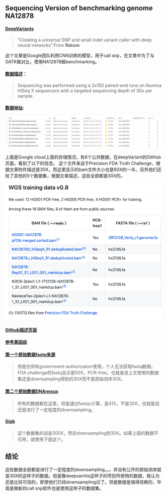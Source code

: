 ## Sequencing Version of benchmarking genome NA12878

#### [DeepVariants](https://console.cloud.google.com/storage/browser/deepvariant/public-training-data?pli=1)

>"Creating a universal
SNP and small indel variant caller with deep neural
networks“ From **Nature**

这个文章是Google团队利用CNN训练的模型，用于call snp，在文章中为了与GATK做对比，使用NA12878做benchmarking。

#### [数据描述](https://www.biorxiv.org/content/biorxiv/suppl/2018/01/09/092890.DC5/092890-1.pdf)：

>Sequencing was
performed using a 2x150 paired-end runs on Illumina HiSeq X sequencers with a targeted
sequencing depth of 30x per sample.

#### [数据地址](https://console.cloud.google.com/storage/browser/deepvariant/public-training-data?pli=1):

![数据截图](https://raw.githubusercontent.com/BigfatC/Daily_use_pic/master/Screen%20Shot%202019-06-11%20at%209.37.53%20AM.png)

上面是Google cloud上面的存储情况，有6个公共数据，在deepVariant的GitHub页面，看到了以下的信息。
这个文件来自于Precision FDA Truth Challenge，根据文章附件描述是30X，而这里显示的bam文件大小也是60X的一半。另外他们还给了其他的5个数据集，根据文章描述，这些全部都是30X的。

![shuju](https://raw.githubusercontent.com/BigfatC/Daily_use_pic/master/Screen%20Shot%202019-06-11%20at%209.45.33%20AM.png)

#### [Github描述页面](https://github.com/google/deepvariant/blob/r0.8/docs/deepvariant-details-training-data.md#myfootnote1)

#### [参考基因组](https://console.cloud.google.com/storage/browser/genomics-public-data/references/GRCh38_Verily)

#### [第一个原始数据fastq来源](https://precision.fda.gov/challenges/truth)

>但是仅供有government-authorization使用，个人无法获取fastq数据。FDA challenge的fastq显示是50X，PCR-free。也就是说上文使用的数据集还是downsampling得到的30X而不是原始测序30X。

#### [第二个原始数据DNAnexus](https://dnanexus-rnd.s3.amazonaws.com/NA12878-xten.html )

>所有的数据都在这里，但是通过fastqc计算，是41X，不是30X，也就是说还是进行了一定程度的downsampling。

#### [Giab](ftp://ftp-trace.ncbi.nlm.nih.gov/giab/ftp/data/NA12878/NIST_NA12878_HG001_HiSeq_300x)

>这个数据集的话是300X，然后downsampling到30X。如果上面的数据不可用，就使用下面这个。


## 结论
这些数据全部都是进行了一定程度的downsampling。。。并没有公开的原始测序就是30X的这样子的数据。但是像deepvarints这样子的项目所使用的数据，我认为还是比较可信的，即使他们已经downsampling过了。但是数据是值得信赖的，毕竟是做新的call snp软件也是使用这样子的数据集。
